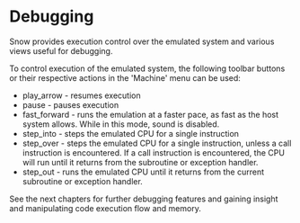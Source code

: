 # Debugging

Snow provides execution control over the emulated system and various views
useful for debugging.

To control execution of the emulated system, the following toolbar buttons
or their respective actions in the 'Machine' menu can be used:

 * <span class="material-symbols-rounded">play_arrow</span> - resumes execution
 * <span class="material-symbols-rounded">pause</span> - pauses execution
 * <span class="material-symbols-rounded">fast_forward</span> - runs the emulation
   at a faster pace, as fast as the host system allows. While in this mode,
   sound is disabled.
 * <span class="material-symbols-rounded">step_into</span> - steps the emulated
   CPU for a single instruction
 * <span class="material-symbols-rounded">step_over</span> - steps the emulated
   CPU for a single instruction, unless a call instruction is encountered.
   If a call instruction is encountered, the CPU will run until it returns
   from the subroutine or exception handler.
 * <span class="material-symbols-rounded">step_out</span> - runs the emulated
   CPU until it returns from the current subroutine or exception handler.

See the next chapters for further debugging features and gaining insight and
manipulating code execution flow and memory.
